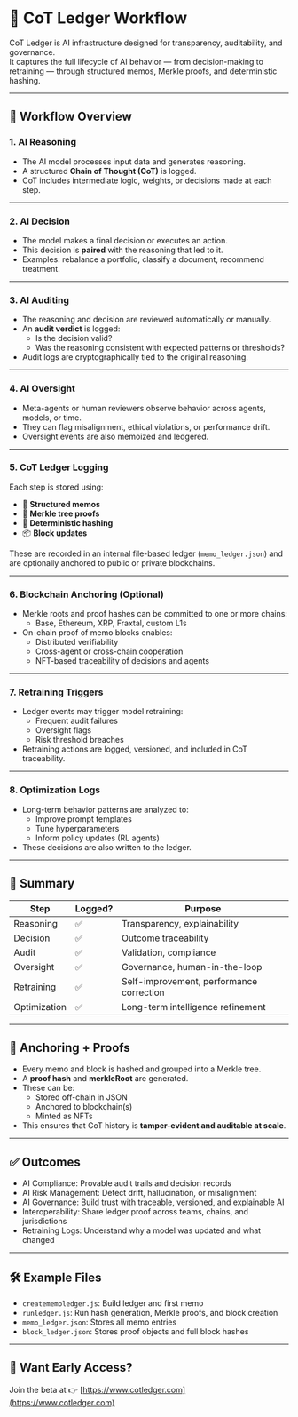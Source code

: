# 🧠 CoT Ledger Workflow

CoT Ledger is AI infrastructure designed for transparency, auditability, and governance.  
It captures the full lifecycle of AI behavior — from decision-making to retraining — through structured memos, Merkle proofs, and deterministic hashing.

---

## 🔄 Workflow Overview

### 1. AI Reasoning
- The AI model processes input data and generates reasoning.
- A structured **Chain of Thought (CoT)** is logged.
- CoT includes intermediate logic, weights, or decisions made at each step.

---

### 2. AI Decision
- The model makes a final decision or executes an action.
- This decision is **paired** with the reasoning that led to it.
- Examples: rebalance a portfolio, classify a document, recommend treatment.

---

### 3. AI Auditing
- The reasoning and decision are reviewed automatically or manually.
- An **audit verdict** is logged:
  - Is the decision valid?
  - Was the reasoning consistent with expected patterns or thresholds?
- Audit logs are cryptographically tied to the original reasoning.

---

### 4. AI Oversight
- Meta-agents or human reviewers observe behavior across agents, models, or time.
- They can flag misalignment, ethical violations, or performance drift.
- Oversight events are also memoized and ledgered.

---

### 5. CoT Ledger Logging
Each step is stored using:
- 🧾 **Structured memos**
- 🌲 **Merkle tree proofs**
- 🔐 **Deterministic hashing**
- 📦 **Block updates**

These are recorded in an internal file-based ledger (`memo_ledger.json`) and are optionally anchored to public or private blockchains.

---

### 6. Blockchain Anchoring (Optional)
- Merkle roots and proof hashes can be committed to one or more chains:
  - Base, Ethereum, XRP, Fraxtal, custom L1s
- On-chain proof of memo blocks enables:
  - Distributed verifiability
  - Cross-agent or cross-chain cooperation
  - NFT-based traceability of decisions and agents

---

### 7. Retraining Triggers
- Ledger events may trigger model retraining:
  - Frequent audit failures
  - Oversight flags
  - Risk threshold breaches
- Retraining actions are logged, versioned, and included in CoT traceability.

---

### 8. Optimization Logs
- Long-term behavior patterns are analyzed to:
  - Improve prompt templates
  - Tune hyperparameters
  - Inform policy updates (RL agents)
- These decisions are also written to the ledger.

---

## 🧠 Summary

| Step            | Logged? | Purpose                                   |
|-----------------|---------|-------------------------------------------|
| Reasoning       | ✅       | Transparency, explainability              |
| Decision        | ✅       | Outcome traceability                      |
| Audit           | ✅       | Validation, compliance                    |
| Oversight       | ✅       | Governance, human-in-the-loop             |
| Retraining      | ✅       | Self-improvement, performance correction  |
| Optimization    | ✅       | Long-term intelligence refinement         |

---

## 🔗 Anchoring + Proofs

- Every memo and block is hashed and grouped into a Merkle tree.
- A **proof hash** and **merkleRoot** are generated.
- These can be:
  - Stored off-chain in JSON
  - Anchored to blockchain(s)
  - Minted as NFTs
- This ensures that CoT history is **tamper-evident and auditable at scale**.

---

## ✅ Outcomes

- AI Compliance: Provable audit trails and decision records  
- AI Risk Management: Detect drift, hallucination, or misalignment  
- AI Governance: Build trust with traceable, versioned, and explainable AI  
- Interoperability: Share ledger proof across teams, chains, and jurisdictions  
- Retraining Logs: Understand why a model was updated and what changed  

---

## 🛠 Example Files

- `creatememoledger.js`: Build ledger and first memo  
- `runledger.js`: Run hash generation, Merkle proofs, and block creation  
- `memo_ledger.json`: Stores all memo entries  
- `block_ledger.json`: Stores proof objects and full block hashes  

---

## 📣 Want Early Access?

Join the beta at 👉 [https://www.cotledger.com](https://www.cotledger.com)

